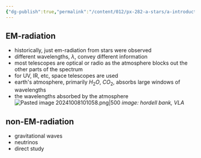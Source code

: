 ```yaml
---
{"dg-publish":true,"permalink":"/content/012/px-282-a-stars/a-introduction/px-282-a5-astrophysical-observations/","noteIcon":"1","created":"2024-11-25T10:50:32.000+00:00","updated":"2024-12-06T16:47:05.591+00:00"}
---
```


## EM-radiation 
- historically, just em-radiation from stars were observed
- different wavelengths, $\lambda$, convey different information
- most telescopes are optical or radio as the atmosphere blocks out the other parts of the spectrum
- for UV, IR, etc, space telescopes are used
- earth's atmosphere, primarily $H_{2}O$, $CO_{2}$, absorbs large windows of wavelengths
- the wavelengths absorbed by the atmosphere
![Pasted image 20241008101058.png|500](/img/user/pics/Pasted%20image%2020241008101058.png)
*image: hordell bank, VLA*
## non-EM-radiation
- gravitational waves
- neutrinos
- direct study